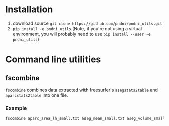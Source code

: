 Installation
============

1. download source `git clone https://github.com/pndni/pndni_utils.git`
2. `pip install -e pndni_utils` (Note, if you're not using a virtual
   environment, you will probably need to use
   `pip install --user -e pndni_utils`)
   
   
Command line utilities
======================

## fscombine

`fscombine` combines data extracted with freesurfer's `asegstats2table`
and `aparcstats2table` into one file. 

### Example

```bash
fscombine aparc_area_lh_small.txt aseg_mean_small.txt aseg_volume_small.txt out.txt
```

